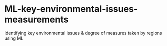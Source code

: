 # ML-key-environmental-issues-measurements
Identifying key environmental issues &amp; degree of measures taken by regions using ML
